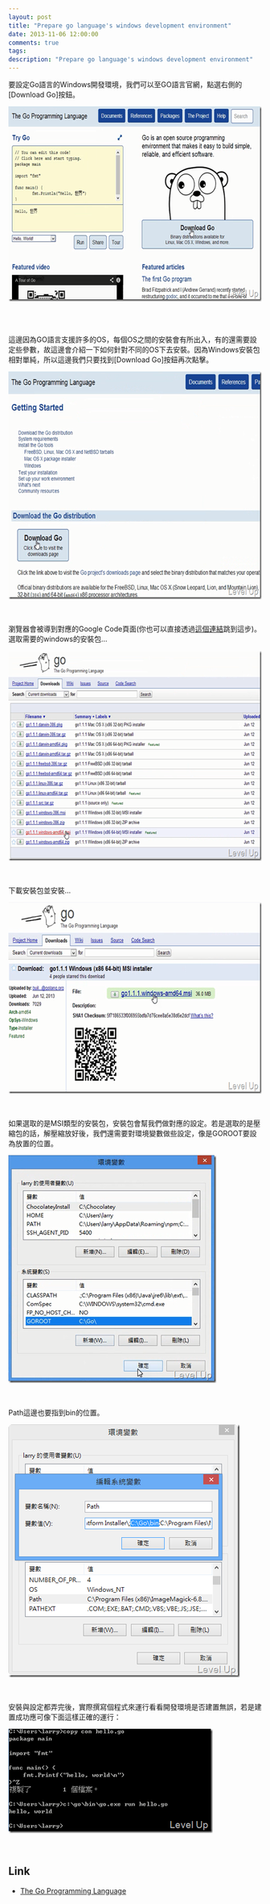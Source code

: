 ```yaml
---
layout: post
title: "Prepare go language's windows development environment"
date: 2013-11-06 12:00:00
comments: true
tags: 
description: "Prepare go language's windows development environment"
---
```

<p>要設定Go語言的Windows開發環境，我們可以至GO語言官網</a>，點選右側的[Download Go]按鈕。</p>  <p><a href="http://files.dotblogs.com.tw/larrynung/1308/d607f7e688d6_14C37/image_8.png"><img style="border-top: 0px; border-right: 0px; border-bottom: 0px; border-left: 0px" border="0" alt="image" src="\images\posts\c101e7e6-90d6-4303-8fcd-f5c9f996ed3a\image_thumb_3.png" width="644" height="387" /></a> </p>  <p> </p>  <p>這邊因為GO語言支援許多的OS，每個OS之間的安裝會有所出入，有的還需要設定些參數，故這邊會介紹一下如何針對不同的OS下去安裝。因為Windows安裝包相對單純，所以這邊我們只要找到[Download Go]按鈕再次點擊。</p>  <p><a href="http://files.dotblogs.com.tw/larrynung/1308/d607f7e688d6_14C37/image_10.png"><img style="border-top: 0px; border-right: 0px; border-bottom: 0px; border-left: 0px" border="0" alt="image" src="\images\posts\c101e7e6-90d6-4303-8fcd-f5c9f996ed3a\image_thumb_4.png" width="644" height="452" /></a> </p>  <p> </p>  <p>瀏覽器會被導到對應的Google Code頁面(你也可以直接透過<a href="https://code.google.com/p/go/downloads/list" target="_blank">這個連結</a>跳到這步)。選取需要的windows的安裝包...</p>  <p><a href="http://files.dotblogs.com.tw/larrynung/1308/d607f7e688d6_14C37/image_12.png"><img style="border-top: 0px; border-right: 0px; border-bottom: 0px; border-left: 0px" border="0" alt="image" src="\images\posts\c101e7e6-90d6-4303-8fcd-f5c9f996ed3a\image_thumb_5.png" width="644" height="417" /></a> </p>  <p> </p>  <p>下載安裝包並安裝...</p>  <p><a href="http://files.dotblogs.com.tw/larrynung/1308/d607f7e688d6_14C37/image_16.png"><img style="border-top: 0px; border-right: 0px; border-bottom: 0px; border-left: 0px" border="0" alt="image" src="\images\posts\c101e7e6-90d6-4303-8fcd-f5c9f996ed3a\image_thumb_7.png" width="644" height="380" /></a> </p>  <p> </p>  <p>如果選取的是MSI類型的安裝包，安裝包會幫我們做對應的設定。若是選取的是壓縮包的話，解壓縮放好後，我們還需要對環境變數做些設定，像是GOROOT要設為放置的位置。</p>  <p><a href="http://files.dotblogs.com.tw/larrynung/1308/d607f7e688d6_14C37/image_14.png"><img style="border-top: 0px; border-right: 0px; border-bottom: 0px; border-left: 0px" border="0" alt="image" src="\images\posts\c101e7e6-90d6-4303-8fcd-f5c9f996ed3a\image_thumb_6.png" width="414" height="452" /></a> </p>  <p> </p>  <p>Path這邊也要指到bin的位置。</p>  <p><a href="http://files.dotblogs.com.tw/larrynung/1308/d607f7e688d6_14C37/image_18.png"><img style="border-top: 0px; border-right: 0px; border-bottom: 0px; border-left: 0px" border="0" alt="image" src="\images\posts\c101e7e6-90d6-4303-8fcd-f5c9f996ed3a\image_thumb_8.png" width="461" height="502" /></a> </p>  <p> </p>  <p>安裝與設定都弄完後，實際撰寫個程式來運行看看開發環境是否建置無誤，若是建置成功應可像下面這樣正確的運行：</p>  <p><a href="http://files.dotblogs.com.tw/larrynung/1308/d607f7e688d6_14C37/image_6.png"><img style="border-top: 0px; border-right: 0px; border-bottom: 0px; border-left: 0px" border="0" alt="image" src="\images\posts\c101e7e6-90d6-4303-8fcd-f5c9f996ed3a\image_thumb_2.png" width="407" height="207" /></a> </p>  <p> </p>  <h2>Link</h2>  <ul>   <li><a href="http://golang.org/" target="_blank">The Go Programming Language</li> </ul>